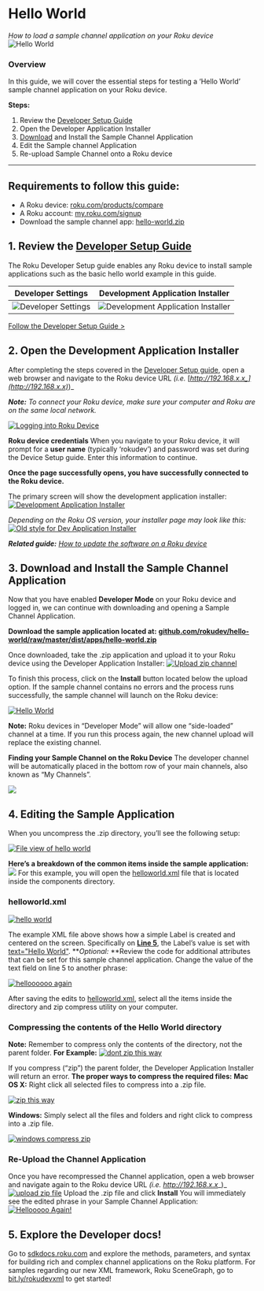 # Hello World

_How to load a sample channel application on your Roku device_
![Hello World](https://blog.roku.com/developer/files/2016/02/image05-1.png)

### Overview

In this guide, we will cover the essential steps for testing a ‘Hello World’ sample channel application on your Roku device.

**Steps:**

1. Review the [Developer Setup Guide](https://blog.roku.com/developer/2016/02/04/developer-setup-guide/)
2. Open the Developer Application Installer
3. [Download](https://github.com/rokudev/hello-world/raw/master/dist/apps/hello-world.zip) and Install the Sample Channel Application
4. Edit the Sample channel Application
5. Re-upload Sample Channel onto a Roku device

<hr />

## Requirements to follow this guide:

* A Roku device: [roku.com/products/compare](https://www.roku.com/products/compare)
* A Roku account: [my.roku.com/signup](https://my.roku.com/signup)
* Download the sample channel app: [hello-world.zip](https://github.com/rokudev/hello-world/raw/master/dist/apps/hello-world.zip)




## 1\. Review the [Developer Setup Guide](https://blog.roku.com/developer/2016/02/04/developer-setup-guide/)

The Roku Developer Setup guide enables any Roku device to install sample applications such as the basic hello world example in this guide.

**Developer Settings**         |  **Development Application Installer**
:-------------------------:|:-------------------------:
![Developer Settings](https://blog.roku.com/developer/files/2016/02/image00-1024x568.png)  |  ![Development Application Installer](https://blog.roku.com/developer/files/2016/02/image08-1024x489.png)


[Follow the Developer Setup Guide >](https://blog.roku.com/developer/2016/02/04/developer-setup-guide/)

## 2\. Open the Development Application Installer

After completing the steps covered in the [Developer Setup guide](https://blog.roku.com/developer/2016/02/03/developer-setup-guide/), open a web browser and navigate to the Roku device URL _(i.e._ [_http://192.168.x.x_](http://192.168.x.x)_)_ 

**_Note:_** _To connect your Roku device, make sure your computer and Roku are on the same local network._ 

[![Logging into Roku Device](https://blog.roku.com/developer/files/2016/02/image11-e1454565719777.png)](https://blog.roku.com/developer/files/2016/02/image11.png) 

**Roku device credentials** 
When you navigate to your Roku device, it will prompt for a **user name** (typically ‘rokudev’) and password was set during the Device Setup guide. Enter this information to continue. 

**Once the page successfully opens, you have successfully connected to the Roku device.**

The primary screen will show the development application installer: [![Development Application Installer](https://blog.roku.com/developer/files/2016/02/image08.png)](https://blog.roku.com/developer/files/2016/02/image08.png) 

_Depending on the Roku OS version, your installer page may look like this:_ [![Old style for Dev Application Installer](https://blog.roku.com/developer/files/2016/02/image04.png)](https://blog.roku.com/developer/files/2016/02/image04.png) 

**_Related guide:_** 
[_How to update the software on a Roku device_](https://support.roku.com/hc/en-us/articles/208755668-How-can-I-update-the-software-on-my-Roku-player-)

## 3\. Download and Install the Sample Channel Application

Now that you have enabled **Developer Mode** on your Roku device and logged in, we can continue with downloading and opening a Sample Channel Application. 

**Download the sample application located at:** [**github.com/rokudev/hello-world/raw/master/dist/apps/hello-world.zip** ](https://github.com/rokudev/hello-world/raw/master/dist/apps/hello-world.zip)

Once downloaded, take the .zip application and upload it to your Roku device using the Developer Application Installer: [![Upload zip channel](https://blog.roku.com/developer/files/2016/02/image14.png)](https://blog.roku.com/developer/files/2016/02/image14.png) 

To finish this process, click on the **Install** button located below the upload option. If the sample channel contains no errors and the process runs successfully, the sample channel will launch on the Roku device: 

[![Hello World](https://blog.roku.com/developer/files/2016/02/image05.png)](https://blog.roku.com/developer/files/2016/02/image05.png) 

**Note:** Roku devices in “Developer Mode” will allow one “side-loaded” channel at a time. If you run this process again, the new channel upload will replace the existing channel. 

**Finding your Sample Channel on the Roku Device** The developer channel will be automatically placed in the bottom row of your main channels, also known as “My Channels”.

[![](https://blog.roku.com/developer/files/2016/02/roku-example-developer-app.png)](https://blog.roku.com/developer/files/2016/02/roku-example-developer-app.png)

## 4\. Editing the Sample Application

When you uncompress the .zip directory, you’ll see the following setup: 

[![File view of hello world](https://blog.roku.com/developer/files/2016/02/image07.png)](https://blog.roku.com/developer/files/2016/02/image07.png) 

**Here’s a breakdown of the common items inside the sample application:** [![](https://blog.roku.com/developer/files/2016/02/SceneGraph-Diagrams__12_Columns.png)](https://blog.roku.com/developer/files/2016/02/SceneGraph-Diagrams__12_Columns.png) 
For this example, you will open the [helloworld.xml](https://github.com/rokudev/hello-world/blob/master/source/components/helloworld.xml) file that is located inside the components directory.

### **helloworld.xml**

[![hello world](https://blog.roku.com/developer/files/2016/02/image13.png)](https://blog.roku.com/developer/files/2016/02/image13.png) 

The example XML file above shows how a simple Label is created and centered on the screen. Specifically on [**Line 5**](https://github.com/rokudev/hello-world/blob/master/source/components/helloworld.xml#L5), the Label’s value is set with [text="Hello World"](https://github.com/rokudev/hello-world/blob/master/source/components/helloworld.xml#L5). **_Optional:_ **Review the code for additional attributes that can be set for this sample channel application. Change the value of the text field on line 5 to another phrase: 

[![helloooooo again](https://blog.roku.com/developer/files/2016/02/image15.png)](https://blog.roku.com/developer/files/2016/02/image15.png) 

After saving the edits to [helloworld.xml](https://github.com/rokudev/hello-world/blob/master/source/components/helloworld.xml), select all the items inside the directory and zip compress utility on your computer.

### Compressing the contents of the Hello World directory

**Note:** Remember to compress only the contents of the directory, not the parent folder. **For Example:** [![dont zip this way](https://blog.roku.com/developer/files/2016/02/image12.png)](https://blog.roku.com/developer/files/2016/02/image12.png) 

If you compress (“zip”) the parent folder, the Developer Application Installer will return an error. **The proper ways to compress the required files:** **Mac OS X:** Right click all selected files to compress into a .zip file. 

[![zip this way](https://blog.roku.com/developer/files/2016/02/image06.png)](https://blog.roku.com/developer/files/2016/02/image06.png) 

**Windows:** Simply select all the files and folders and right click to compress into a .zip file. 

[![windows compress zip](https://blog.roku.com/developer/files/2016/02/image02.png)](https://blog.roku.com/developer/files/2016/02/image02.png)

### Re-Upload the Channel Application

Once you have recompressed the Channel application, open a web browser and navigate again to the Roku device URL _(i.e._ _http://192.168.x.x__)_ [![upload zip file](https://blog.roku.com/developer/files/2016/02/image09.png)](https://blog.roku.com/developer/files/2016/02/image09.png) Upload the .zip file and click **Install** You will immediately see the edited phrase in your Sample Channel Application: [![Hellooooo Again!](https://blog.roku.com/developer/files/2016/02/image10.png)](https://blog.roku.com/developer/files/2016/02/image10.png)

## 5\. Explore the Developer docs!

Go to [sdkdocs.roku.com](http://sdkdocs.roku.com/) and explore the methods, parameters, and syntax for building rich and complex channel applications on the Roku platform. For samples regarding our new XML framework, Roku SceneGraph, go to [bit.ly/rokudevxml](http://bit.ly/rokudevxml) to get started!
